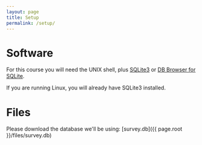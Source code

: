 ```yaml
---
layout: page
title: Setup
permalink: /setup/
---
```

# Software
For this course you will need the UNIX shell, plus [SQLite3](http://www.sqlite.org/) or
[DB Browser for SQLite](http://sqlitebrowser.org/).

If you are running Linux, you will already have SQLite3 installed.

# Files
Please download the database we'll be using: [survey.db]({{ page.root }}/files/survey.db)

